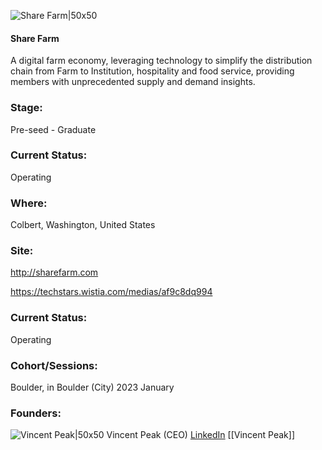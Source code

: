 

![Share Farm|50x50](https://apimg.techstars.com/profiles/1673030933504_889266.png)

#### Share Farm
A digital farm economy, leveraging technology to simplify the distribution chain from Farm to Institution, hospitality and food service, providing members with unprecedented supply and demand insights.

### Stage: 
Pre-seed - Graduate 

### Current Status: 
Operating

### Where:
Colbert, Washington, United States

### Site:
http://sharefarm.com

https://techstars.wistia.com/medias/af9c8dq994



### Current Status: 
Operating

### Cohort/Sessions: 
Boulder, in Boulder (City) 2023 January

### Founders: 

![Vincent Peak|50x50]() Vincent Peak (CEO) [LinkedIn](https://linkedin.com/in/vincent-peak-17979270) [[Vincent Peak]]


